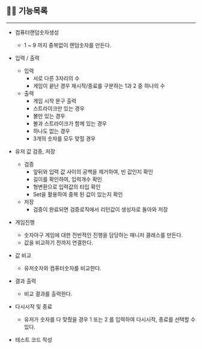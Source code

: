 # 

## 😶‍🌫️ 기능목록

---

- 컴퓨터랜덤숫자생성
  - 1 ~ 9 까지 중복없이 랜덤숫자를 만든다.   


- 입력 / 출력
  - 입력
    - 서로 다른 3자리의 수
    - 게임이 끝난 경우 재시작/종료를 구분하는 1과 2 중 하나의 수
  - 출력
    - 게임 시작 문구 출력
    - 스트라이크만 있는 경우
    - 볼만 있는 경우
    - 볼과 스트라이크가 함께 있는 경우
    - 하나도 없는 경우
    - 3개의 숫자를 모두 맞힐 경우


- 유저 값 검증, 저장
  - 검증
    - 앞뒤와 입력 값 사이의 공백을 제거하여, 빈 값인지 확인
    - 길이를 확인하여, 입력개수 확인
    - 형변환으로 입력값의 타입 확인
    - Set을 활용하여 중복 된 값이 있는지 확인
  - 저장
    - 검증이 완료되면 검증로직에서 리턴값이 생성자로 돌아와 저장


- 게임진행
  - 숫자야구 게임에 대한 전반적인 진행을 담당하는 매니저 클래스를 만든다.
  - 값을 비교하기 전까지 연결한다.


- 값 비교
  - 유저숫자와 컴퓨터숫자를 비교한다.

- 결과 출력
  - 비교 결과를 출력한다.


- 다시시작 및 종료
  - 유저가 숫자를 다 맞췄을 경우 1 또는 2 를 입력하여 다시시작, 종료를 선택할 수 있다.
  

- 테스트 코드 작성